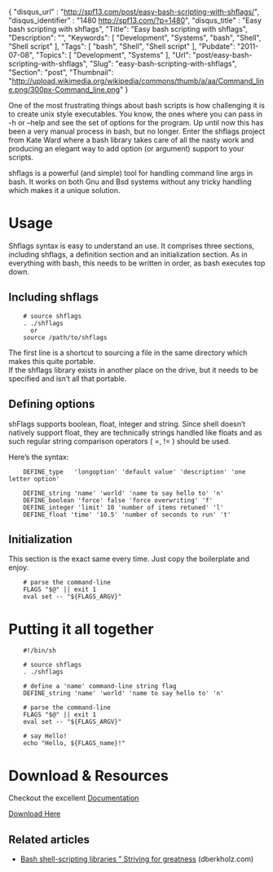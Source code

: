 {
	"disqus_url" : "http://spf13.com/post/easy-bash-scripting-with-shflags/",
	"disqus_identifier" : "1480 http://spf13.com/?p=1480",
	"disqus_title" : "Easy bash scripting with shflags",
	"Title": "Easy bash scripting with shflags",
	"Description": "",
	"Keywords": [
		"Development",
		"Systems",
		"bash",
		"Shell",
		"Shell script"
	],
	"Tags": [
		"bash",
		"Shell",
		"Shell script"
	],
	"Pubdate": "2011-07-08",
	"Topics": [
		"Development",
		"Systems"
	],
	"Url": "post/easy-bash-scripting-with-shflags",
	"Slug": "easy-bash-scripting-with-shflags",
	"Section": "post",
	"Thumbnail": "http://upload.wikimedia.org/wikipedia/commons/thumb/a/aa/Command_line.png/300px-Command_line.png"
}

One of the most frustrating things about bash scripts is how challenging
it is to create unix style executables. You know, the ones where you can
pass in -h or –help and see the set of options for the program. Up until
now this has been a very manual process in bash, but no longer. Enter
the shflags project from Kate Ward where a bash library takes care of
all the nasty work and producing an elegant way to add option (or
argument) support to your scripts.

shflags is a powerful (and simple) tool for handling command line args
in bash. It works on both Gnu and Bsd systems without any tricky
handling which makes it a unique solution.

Usage
=====

Shflags syntax is easy to understand an use. It comprises three
sections, including shflags, a definition section and an initialization
section.
 As in everything with bash, this needs to be written in order, as bash
executes top down.

Including shflags
-----------------


        # source shflags
        . ./shflags 
          or
        source /path/to/shflags

The first line is a shortcut to sourcing a file in the same directory
which makes this quite portable.<br>
 If the shflags library exists in another place on the drive, but it
needs to be specified and isn’t all that portable.

Defining options
----------------

shFlags supports boolean, float, integer and string. Since shell doesn’t
natively support float, they are technically strings handled like floats
and as such regular string comparison operators ( =, != ) should be
used.

Here’s the syntax:


        DEFINE_type   'longoption' 'default value' 'description' 'one letter option'

        DEFINE_string 'name' 'world' 'name to say hello to' 'n'
        DEFINE_boolean 'force' false 'force overwriting' 'f'
        DEFINE_integer 'limit' 10 'number of items retuned' 'l'
        DEFINE_float 'time' '10.5' 'number of seconds to run' 't'

Initialization
--------------

This section is the exact same every time. Just copy the boilerplate and
enjoy.


        # parse the command-line
        FLAGS "$@" || exit 1
        eval set -- "${FLAGS_ARGV}"

Putting it all together
=======================


        #!/bin/sh

        # source shflags
        . ./shflags

        # define a 'name' command-line string flag
        DEFINE_string 'name' 'world' 'name to say hello to' 'n'

        # parse the command-line
        FLAGS "$@" || exit 1
        eval set -- "${FLAGS_ARGV}"

        # say Hello!
        echo "Hello, ${FLAGS_name}!"

Download & Resources
====================

Checkout the excellent
[Documentation](http://code.google.com/p/shflags/wiki/Documentation10x)

[Download Here](http://code.google.com/p/shflags/downloads/list)

## Related articles

-   [Bash shell-scripting libraries ” Striving for
    greatness](http://dberkholz.com/2011/04/07/bash-shell-scripting-libraries/)
    (dberkholz.com)

